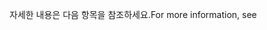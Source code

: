 <span data-ttu-id="790a1-101">자세한 내용은 다음 항목을 참조하세요.</span><span class="sxs-lookup"><span data-stu-id="790a1-101">For more information, see</span></span>
